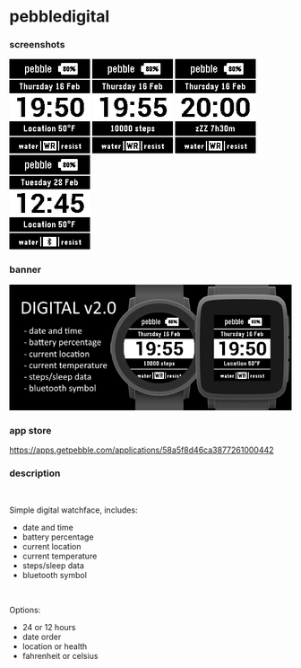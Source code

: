 # pebbledigital
### screenshots

![basalt.png](/assets/basalt.png)
![basalt-steps.png](/assets/basalt-steps.png)
![basalt-sleep.png](/assets/basalt-sleep.png)
![basalt-bluetooth.png](/assets/basalt-bluetooth.png)

### banner

![banner.png](/assets/banner.png)

### app store

https://apps.getpebble.com/applications/58a5f8d46ca3877261000442

### description
<br />

Simple digital watchface, includes:
 - date and time
 - battery percentage
 - current location
 - current temperature
 - steps/sleep data
 - bluetooth symbol
<br />
 
Options:
 - 24 or 12 hours
 - date order
 - location or health
 - fahrenheit or celsius
